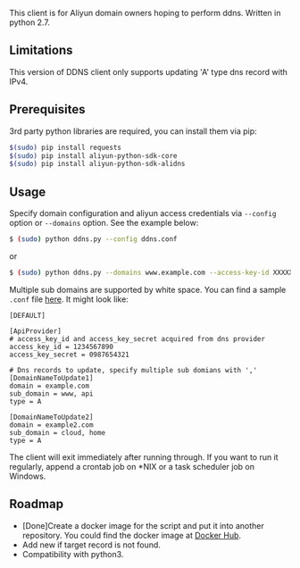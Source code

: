 This client is for Aliyun domain owners hoping to perform ddns. Written in python 2.7.

## Limitations
This version of DDNS client only supports updating 'A' type dns record with IPv4.

## Prerequisites
3rd party python libraries are required, you can install them via pip:
``` bash
$(sudo) pip install requests
$(sudo) pip install aliyun-python-sdk-core
$(sudo) pip install aliyun-python-sdk-alidns
```

## Usage
Specify domain configuration and aliyun access credentials via `--config` option or `--domains` option. See the example below:

```bash
$ (sudo) python ddns.py --config ddns.conf
```
or
```bash
$ (sudo) python ddns.py --domains www.example.com --access-key-id XXXXXXXXX --access-key-secret XXXXXXXXXXXXX
```
Multiple sub domains are supported by white space. You can find a sample `.conf` file [here](https://github.com/BerdyPango/ddns-client-aliyun/blob/master/config-samples/ddns.conf.sample). It might look like:
```
[DEFAULT]

[ApiProvider]
# access_key_id and access_key_secret acquired from dns provider
access_key_id = 1234567890
access_key_secret = 0987654321

# Dns records to update, specify multiple sub domians with ','
[DomainNameToUpdate1]
domain = example.com
sub_domain = www, api
type = A

[DomainNameToUpdate2]
domain = example2.com
sub_domain = cloud, home
type = A
```
The client will exit immediately after running through. If you want to run it regularly, append a crontab job on *NIX or a task scheduler job on Windows.

## Roadmap
- [Done]Create a docker image for the script and put it into another repository. You could find the docker image at [Docker Hub](https://github.com/BerdyPango/ddns-client-aliyun-docker).
- Add new if target record is not found.
- Compatibility with python3.